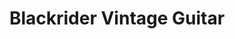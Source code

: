 ---
title: "Blackrider Vintage Guitar"
url: /lexington/blackrider-vintage-guitar/
shop: Instrumente
---